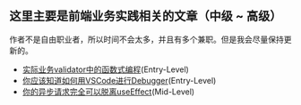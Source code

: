#

## 这里主要是前端业务实践相关的文章（中级 ~ 高级）

作者不是自由职业者，所以时间不会太多，并且有多个兼职。但是我会尽量保持更新的。

- [实际业务validator中的函数式编程](./实际业务validator中的函数式编程.md)(Entry-Level)
- [你应该知道如何用VSCode进行Debugger](./你应该知道如何用VSCode进行Debugger.md)(Entry-Level)
- [你的异步请求完全可以脱离useEffect](./你的异步请求完全可以脱离useEffect.md)(Mid-Level)
